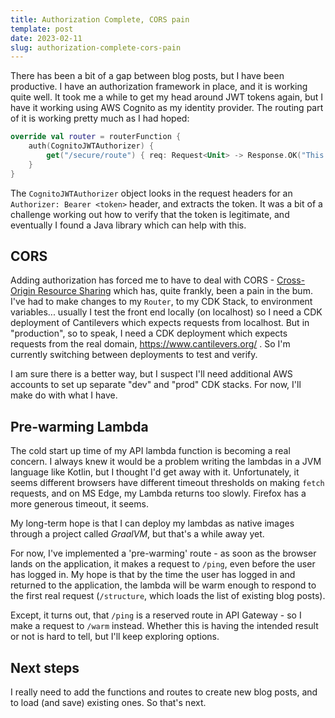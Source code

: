 ```yaml
---
title: Authorization Complete, CORS pain
template: post
date: 2023-02-11
slug: authorization-complete-cors-pain
---
```

There has been a bit of a gap between blog posts, but I have been productive. I have an authorization framework in place, and it is working quite well. It took me a while to get my head around JWT tokens again, but I have it working using AWS Cognito as my identity provider. The routing part of it is working pretty much as I had hoped:

```kotlin
override val router = routerFunction {
    auth(CognitoJWTAuthorizer) {
        get("/secure/route") { req: Request<Unit> -> Response.OK("This route is secured")}
    }
}
```

The `CognitoJWTAuthorizer` object looks in the request headers for an `Authorizer: Bearer <token>` header, and extracts the token. It was a bit of a challenge working out how to verify that the token is legitimate, and eventually I found a Java library which can help with this.

## CORS

Adding authorization has forced me to have to deal with CORS - [Cross-Origin Resource Sharing](https://developer.mozilla.org/en-US/docs/Web/HTTP/CORS) which has, quite frankly, been a pain in the bum. I've had to make changes to my `Router`, to my CDK Stack, to environment variables... usually I test the front end locally (on localhost) so I need a CDK deployment of Cantilevers which expects requests from localhost. But in "production", so to speak, I need a CDK deployment which expects requests from the real domain, https://www.cantilevers.org/ . So I'm currently switching between deployments to test and verify.

I am sure there is a better way, but I suspect I'll need additional AWS accounts to set up separate "dev" and "prod" CDK stacks. For now, I'll make do with what I have.

## Pre-warming Lambda

The cold start up time of my API lambda function is becoming a real concern. I always knew it would be a problem writing the lambdas in a JVM language like Kotlin, but I thought I'd get away with it. Unfortunately, it seems different browsers have different timeout thresholds on making `fetch` requests, and on MS Edge, my Lambda returns too slowly. Firefox has a more generous timeout, it seems.

My long-term hope is that I can deploy my lambdas as native images through a project called _GraalVM_, but that's a while away yet.

For now, I've implemented a 'pre-warming' route - as soon as the browser lands on the application, it makes a request to `/ping`, even before the user has logged in. My hope is that by the time the user has logged in and returned to the application, the lambda will be warm enough to respond to the first real request (`/structure`, which loads the list of existing blog posts).

Except, it turns out, that `/ping` is a reserved route in API Gateway - so I make a request to `/warm` instead. Whether this is having the intended result or not is hard to tell, but I'll keep exploring options.

## Next steps

I really need to add the functions and routes to create new blog posts, and to load (and save) existing ones. So that's next.
